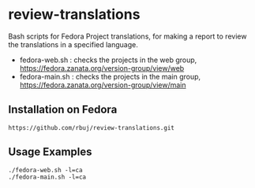 # review-translations

Bash scripts for Fedora Project translations, for making a report to review the translations in a specified language.
* fedora-web.sh : checks the projects in the web group, https://fedora.zanata.org/version-group/view/web
* fedora-main.sh : checks the projects in the main group,  https://fedora.zanata.org/version-group/view/main

Installation on Fedora
----------------------

```
https://github.com/rbuj/review-translations.git
```

Usage Examples
--------------

```
./fedora-web.sh -l=ca
./fedora-main.sh -l=ca
```

